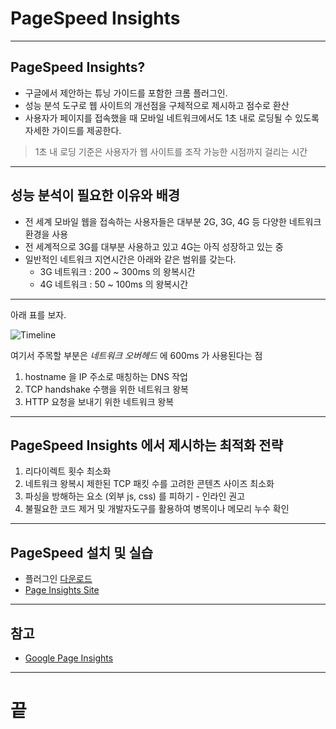 <!-- $size: 16:9 -->
<!-- page_number: true -->
# PageSpeed Insights

---
## PageSpeed Insights?
- 구글에서 제안하는 튜닝 가이드를 포함한 크롬 플러그인.
- 성능 분석 도구로 웹 사이트의 개선점을 구체적으로 제시하고 점수로 환산
- 사용자가 페이지를 접속했을 때 모바일 네트워크에서도 1초 내로 로딩될 수 있도록 자세한 가이드를 제공한다.

> 1초 내 로딩 기준은 사용자가 웹 사이트를 조작 가능한 시점까지 걸리는 시간
---
## 성능 분석이 필요한 이유와 배경
- 전 세계 모바일 웹을 접속하는 사용자들은 대부분 2G, 3G, 4G 등 다양한 네트워크 환경을 사용
- 전 세계적으로 3G를 대부분 사용하고 있고 4G는 아직 성장하고 있는 중
- 일반적인 네트워크 지연시간은 아래와 같은 범위를 갖는다.
  - 3G 네트워크 : 200 ~ 300ms 의 왕복시간
  - 4G 네트워크 :  50 ~ 100ms 의 왕복시간

---
아래 표를 보자.

![Timeline](/Users/gihyojoshuajang/Documents/Programming/TIL/education/fast_campus/3rd_week/pagespeed-timeline.png)

여기서 주목할 부분은 *네트워크 오버헤드* 에 600ms 가 사용된다는 점
1. hostname 을 IP 주소로 매칭하는 DNS 작업
2. TCP handshake 수행을 위한 네트워크 왕복
3. HTTP 요청을 보내기 위한 네트워크 왕복

---
## PageSpeed Insights 에서 제시하는 최적화 전략
1. 리다이렉트 횟수 최소화
2. 네트워크 왕복시 제한된 TCP 패킷 수를 고려한 콘텐츠 사이즈 최소화
3. 파싱을 방해하는 요소 (외부 js, css) 를 피하기 - 인라인 권고
4. 불필요한 코드 제거 및 개발자도구를 활용하여 병목이나 메모리 누수 확인

---
## PageSpeed 설치 및 실습
- 플러그인 [다운로드](https://chrome.google.com/webstore/detail/pagespeed-insights-with-p/lanlbpjbalfkflkhegagflkgcfklnbnh)
- [Page Insights Site](https://developers.google.com/speed/pagespeed/insights/?hl=ko)

---
## 참고
- [Google Page Insights](https://developers.google.com/speed/docs/insights/about)

---
# 끝
